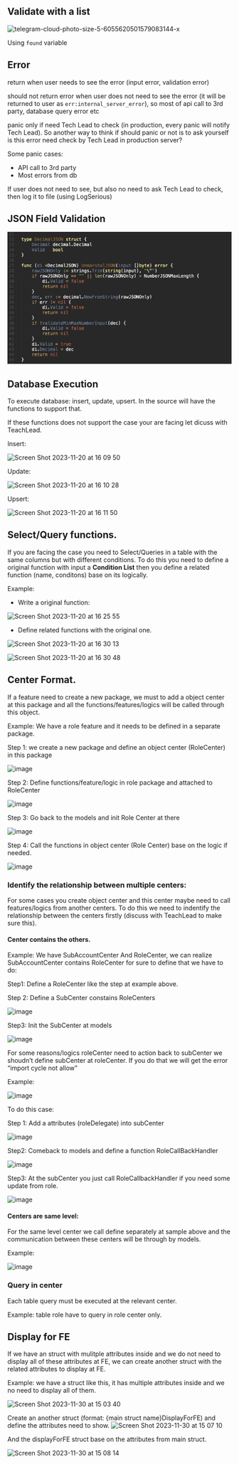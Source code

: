 ## Validate with a list

![telegram-cloud-photo-size-5-6055620501579083144-x](telegram-cloud-photo-size-5-6055620501579083144-x.png)

Using `found` variable

## Error

return when user needs to see the error (input error, validation error)

should not return error when user does not need to see the error (it will be returned to user as `err:internal_server_error`), so most of api call to 3rd party, database query error etc

panic only if need Tech Lead to check (in production, every panic will notify Tech Lead). So another way to think if should panic or not is to ask yourself is this error need check by Tech Lead in production server?

Some panic cases:
* API call to 3rd party
* Most errors from db

If user does not need to see, but also no need to ask Tech Lead to check, then log it to file (using LogSerious)



## JSON Field Validation

![image-20211103095200230](image-20211103095200230.png)

## Database Execution

To execute database: insert, update, upsert. In the source will have the functions to support that.

If these functions does not support the case your are facing let dicuss with TeachLead.

Insert:

![Screen Shot 2023-11-20 at 16 09 50](https://github.com/arrowltd/docs/assets/17697751/adadf160-5a02-4b4e-8e0f-5146ba2bf326)

Update:

![Screen Shot 2023-11-20 at 16 10 28](https://github.com/arrowltd/docs/assets/17697751/cc34d7a3-1f6b-4cc6-8e54-98fead391223)

Upsert:

![Screen Shot 2023-11-20 at 16 11 50](https://github.com/arrowltd/docs/assets/17697751/06f07e35-5203-4896-8140-59d9b51760ab)

## Select/Query functions.
If you are facing the case you need to Select/Queries in a table with the same columns but with different conditions. To do this you need to define a original function with input a **Condition List** then you define a related function (name, conditons) base on its logically.

Example:

- Write a original function:

![Screen Shot 2023-11-20 at 16 25 55](https://github.com/arrowltd/docs/assets/17697751/7d6181ba-c57c-410d-a10b-37a40fc441d8)

- Define related functions with the original one.

![Screen Shot 2023-11-20 at 16 30 13](https://github.com/arrowltd/docs/assets/17697751/e0619731-e691-4535-a884-ba62533e72ef)

![Screen Shot 2023-11-20 at 16 30 48](https://github.com/arrowltd/docs/assets/17697751/8c46daa7-0429-4743-89a5-5486b58d00d4)

## Center Format.

If a feature need to create a new package, we must to add a object center at this package and all the functions/features/logics  will be called through this object.

Example: We have a role feature and it needs to be defined in a separate package.

Step 1: we create a new package and define an object center (RoleCenter) in this package 

![image](https://github.com/arrowltd/docs/assets/17697751/8b57ec94-8095-4080-bcdd-9a4f85677117)

Step 2: Define functions/feature/logic in role package and attached to RoleCenter

![image](https://github.com/arrowltd/docs/assets/17697751/47c5a1ef-4479-4dba-ac5f-2fd9dfee09c0)

Step 3: Go back to the models and init Role Center at there

![image](https://github.com/arrowltd/docs/assets/17697751/f1dcc645-08dd-4ef0-83b8-4cbe34b21c05)

Step 4: Call the functions in object center (Role Center) base on the logic if needed.

![image](https://github.com/arrowltd/docs/assets/17697751/5d815cd5-6cc2-41d6-8d15-934b35d1f53a)

### Identify the relationship between multiple centers: 
For some cases you create object center  and this center maybe need to call features/logics from another centers.
To do this we need to indentify the relationship between the centers firstly (discuss with TeachLead to make sure this).

#### Center contains the others.
Example: We have SubAccountCenter And RoleCenter, we can realize SubAccountCenter contains RoleCenter for sure to define that we have to do:

Step1: Define a RoleCenter like the step at example above.

Step 2: Define a SubCenter constains RoleCenters

![image](https://github.com/arrowltd/docs/assets/17697751/135def74-bbd9-4333-aff0-48df6b3a8f12)

Step3: Init the SubCenter at models

![image](https://github.com/arrowltd/docs/assets/17697751/6b45f2af-489f-48ef-afec-aefa236a1b58)

For some reasons/logics roleCenter need to action back to subCenter we shoudn’t define subCenter at roleCenter. If you do that we will get the error “import cycle not allow”

Example:

![image](https://github.com/arrowltd/docs/assets/17697751/397a4e1a-08a5-4fdb-9681-75853587262e)

To do this case: 

Step 1: Add a attributes (roleDelegate) into subCenter

![image](https://github.com/arrowltd/docs/assets/17697751/c84a6541-cd06-484e-9ba9-79e250672416)

Step2: Comeback to models and define a function RoleCallBackHandler

![image](https://github.com/arrowltd/docs/assets/17697751/9def3e8f-7df6-41a9-9e46-376407794fef)

Step3: At the subCenter you just call RoleCallbackHandler if you need some update from role.

![image](https://github.com/arrowltd/docs/assets/17697751/d7b05d66-581d-4229-8181-521d8d8b5011)

#### Centers are same level:
For the same level center we call define separately at sample above and the communication between these centers will be through by models.

Example:

![image](https://github.com/arrowltd/docs/assets/17697751/cfb59d2e-f149-4d0b-a0ec-85fc8a688aa0)

### Query in center

Each table query must be executed at the relevant center.

Example: table role have to query in role center only.

## Display for FE

If we have an struct with mulitple attributes inside and we do not need to display all of these attributes at FE, we can create another struct with the related attributes to display at FE.

Example: we have a struct like this, it has multiple attributes inside and we no need to display all of them.

![Screen Shot 2023-11-30 at 15 03 40](https://github.com/arrowltd/docs/assets/17697751/0810d039-f508-4376-921c-6e1de981e664)

Create an another struct (format: {main struct name}DisplayForFE) and define the attributes need to show.
![Screen Shot 2023-11-30 at 15 07 10](https://github.com/arrowltd/docs/assets/17697751/36cff644-8fd9-431c-9a74-ee55ea1caa3a)

And the displayForFE struct base on the attributes from main struct.

![Screen Shot 2023-11-30 at 15 08 14](https://github.com/arrowltd/docs/assets/17697751/cd9dd151-8a29-447b-9e8a-1df8e3d3ec4e)








